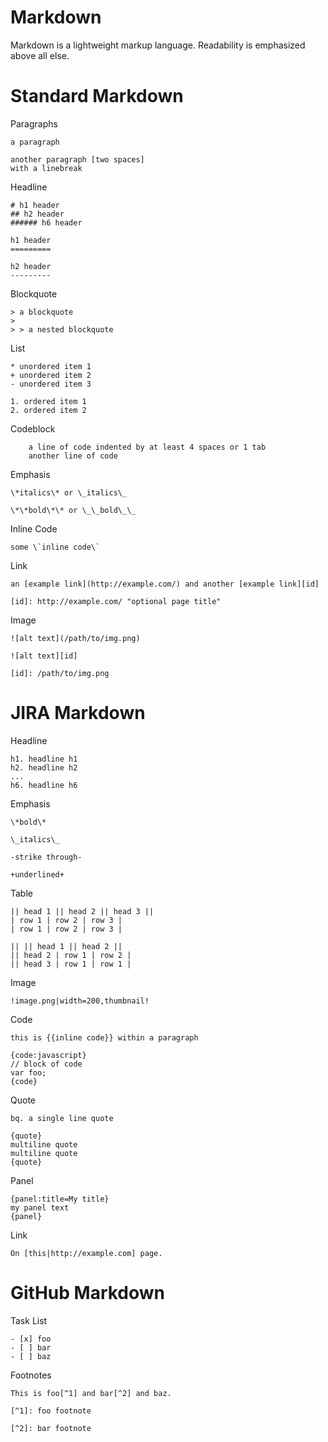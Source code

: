 
# Markdown

Markdown is a lightweight markup language. Readability is emphasized above all else.

# Standard Markdown

  Paragraphs

    a paragraph

    another paragraph [two spaces]
    with a linebreak

  Headline

    # h1 header
    ## h2 header
    ###### h6 header

    h1 header
    =========

    h2 header
    ---------

  Blockquote

    > a blockquote
    >
    > > a nested blockquote

  List

    * unordered item 1
    + unordered item 2
    - unordered item 3

    1. ordered item 1
    2. ordered item 2

  Codeblock

        a line of code indented by at least 4 spaces or 1 tab
        another line of code

  Emphasis

    \*italics\* or \_italics\_

    \*\*bold\*\* or \_\_bold\_\_

  Inline Code

    some \`inline code\`

  Link

    an [example link](http://example.com/) and another [example link][id]

    [id]: http://example.com/ "optional page title"

  Image

    ![alt text](/path/to/img.png)

    ![alt text][id]

    [id]: /path/to/img.png

# JIRA Markdown

  Headline

    h1. headline h1
    h2. headline h2
    ...
    h6. headline h6

  Emphasis

    \*bold\*

    \_italics\_

    -strike through-

    +underlined+

  Table

    || head 1 || head 2 || head 3 ||
    | row 1 | row 2 | row 3 |
    | row 1 | row 2 | row 3 |

    || || head 1 || head 2 ||
    || head 2 | row 1 | row 2 |
    || head 3 | row 1 | row 1 |

  Image

    !image.png|width=200,thumbnail!

  Code

    this is {{inline code}} within a paragraph

    {code:javascript}
    // block of code
    var foo;
    {code}

  Quote

    bq. a single line quote

    {quote}
    multiline quote
    multiline quote
    {quote}

  Panel

    {panel:title=My title}
    my panel text
    {panel}

  Link

    On [this|http://example.com] page.

# GitHub Markdown

  Task List

    - [x] foo
    - [ ] bar
    - [ ] baz

  Footnotes

    This is foo[^1] and bar[^2] and baz.

    [^1]: foo footnote

    [^2]: bar footnote
